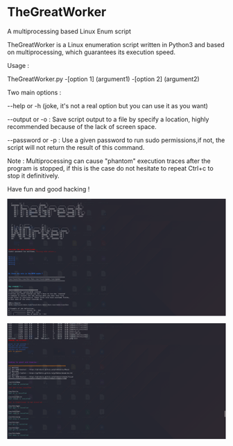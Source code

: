 # TheGreatWorker
A multiprocessing based Linux Enum script

TheGreatWorker is a Linux enumeration script written in Python3 and based on multiprocessing, which guarantees its execution speed.

Usage :

TheGreatWorker.py -[option 1] (argument1) -[option 2] (argument2)

Two main options :

--help or -h (joke, it's not a real option but you can use it as you want)

--output or -o : Save script output to a file by specify a location, highly recommended because of the lack of screen space.

--password or -p : Use a given password to run sudo permissions,if not, the script will not return the result of this command.


Note : Multiprocessing can cause "phantom" execution traces after the program is stopped, if this is the case do not hesitate to repeat Ctrl+c to stop it definitively.


Have fun and good hacking !

![alt text](https://raw.githubusercontent.com/matthieu-hackwitharts/TheGreatWorker/main/capture1.png)

![alt text](https://raw.githubusercontent.com/matthieu-hackwitharts/TheGreatWorker/main/capture2.png)
